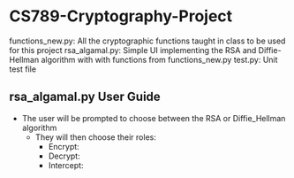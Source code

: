 # CS789-Cryptography-Project
functions_new.py: All the cryptographic functions taught in class to be used for this project
rsa_algamal.py: Simple UI implementing the RSA and Diffie-Hellman algorithm with with functions from functions_new.py
test.py: Unit test file

## rsa_algamal.py User Guide
- The user will be prompted to choose between the RSA or Diffie_Hellman algorithm
  - They will then choose their roles:
    - Encrypt:
    - Decrypt:
    - Intercept:
